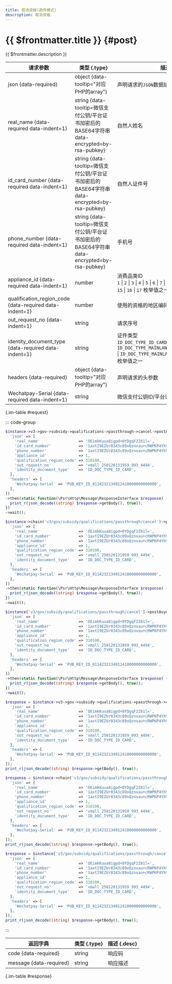 ```yaml
---
title: 取消资格(透传模式)
description: 取消资格
---
```


# {{ $frontmatter.title }} {#post}

{{ $frontmatter.description }}

| 请求参数 | 类型 {.type} | 描述 {.desc}
| --- | --- | ---
| json {data-required} | object {data-tooltip="对应PHP的array"} | 声明请求的`JSON`数据结构
| real_name {data-required data-indent=1} | string {data-tooltip=微信支付公钥/平台证书加密后的BASE64字符串 data-encrypted=by-rsa-pubkey} | 自然人姓名
| id_card_number {data-required data-indent=1} | string {data-tooltip=微信支付公钥/平台证书加密后的BASE64字符串 data-encrypted=by-rsa-pubkey} | 自然人证件号
| phone_number {data-required data-indent=1} | string {data-tooltip=微信支付公钥/平台证书加密后的BASE64字符串 data-encrypted=by-rsa-pubkey} | 手机号
| appliance_id {data-required data-indent=1} | number | 消费品类ID<br/>`1` \| `2` \| `3` \| `4` \| `5` \| `6` \| `7` \| `8` \| `9` \| `10` \| `11` \| `12` \| `13` \| `14` \| `15` \| `16` \| `17` 枚举值之一
| qualification_region_code {data-required data-indent=1} | number | 使用的资格的地区编码
| out_request_no {data-indent=1} | string | 请求序号
| identity_document_type {data-required data-indent=1} | string | 证件类型<br/>`ID_DOC_TYPE_ID_CARD` \| `ID_DOC_TYPE_MAINLAND_TRAVEL_PERMIT_FOR_HK_MC` \| `ID_DOC_TYPE_MAINLAND_TRAVEL_PERMIT_FOR_TW` 枚举值之一
| headers {data-required} | object {data-tooltip="对应PHP的array"} | 声明请求的头参数
| Wechatpay-Serial {data-required data-indent=1} | string | 微信支付公钥ID/平台证书序列号

{.im-table #request}

::: code-group

```php [异步纯链式]
$instance->v3->gov->subsidy->qualifications->passthrough->cancel->postAsync([
  'json' => [
    'real_name'                 => 'OEimkKuua8igpd+0YDgqF2Z61l=',
    'id_card_number'            => '1axtI9EZUr0343c89xQznxau+cRWPKP4YhVAoj/mEoNSgJh0nvuqQJ1cdL==',
    'phone_number'              => '1axtI9EZUr0343c89xQznxau+cRWPKP4YhVAoj/nunesXwq9ogPnSj7EDA==',
    'appliance_id'              => 1,
    'qualification_region_code' => 310100,
    'out_request_no'            => 'vmall_250120131959_993_4494',
    'identity_document_type'    => 'ID_DOC_TYPE_ID_CARD',
  ],
  'headers' => [
    'Wechatpay-Serial' => 'PUB_KEY_ID_0114232134912410000000000000',
  ],
])
->then(static function(\Psr\Http\Message\ResponseInterface $response) {
  print_r(json_decode((string) $response->getBody(), true));
})
->wait();
```

```php [异步声明式]
$instance->chain('v3/gov/subsidy/qualifications/passthrough/cancel')->postAsync([
  'json' => [
    'real_name'                 => 'OEimkKuua8igpd+0YDgqF2Z61l=',
    'id_card_number'            => '1axtI9EZUr0343c89xQznxau+cRWPKP4YhVAoj/mEoNSgJh0nvuqQJ1cdL==',
    'phone_number'              => '1axtI9EZUr0343c89xQznxau+cRWPKP4YhVAoj/nunesXwq9ogPnSj7EDA==',
    'appliance_id'              => 1,
    'qualification_region_code' => 310100,
    'out_request_no'            => 'vmall_250120131959_993_4494',
    'identity_document_type'    => 'ID_DOC_TYPE_ID_CARD',
  ],
  'headers' => [
    'Wechatpay-Serial' => 'PUB_KEY_ID_0114232134912410000000000000',
  ],
])
->then(static function(\Psr\Http\Message\ResponseInterface $response) {
  print_r(json_decode((string) $response->getBody(), true));
})
->wait();
```

```php [异步属性式]
$instance['v3/gov/subsidy/qualifications/passthrough/cancel']->postAsync([
  'json' => [
    'real_name'                 => 'OEimkKuua8igpd+0YDgqF2Z61l=',
    'id_card_number'            => '1axtI9EZUr0343c89xQznxau+cRWPKP4YhVAoj/mEoNSgJh0nvuqQJ1cdL==',
    'phone_number'              => '1axtI9EZUr0343c89xQznxau+cRWPKP4YhVAoj/nunesXwq9ogPnSj7EDA==',
    'appliance_id'              => 1,
    'qualification_region_code' => 310100,
    'out_request_no'            => 'vmall_250120131959_993_4494',
    'identity_document_type'    => 'ID_DOC_TYPE_ID_CARD',
  ],
  'headers' => [
    'Wechatpay-Serial' => 'PUB_KEY_ID_0114232134912410000000000000',
  ],
])
->then(static function(\Psr\Http\Message\ResponseInterface $response) {
  print_r(json_decode((string) $response->getBody(), true));
})
->wait();
```

```php [同步纯链式]
$response = $instance->v3->gov->subsidy->qualifications->passthrough->cancel->post([
  'json' => [
    'real_name'                 => 'OEimkKuua8igpd+0YDgqF2Z61l=',
    'id_card_number'            => '1axtI9EZUr0343c89xQznxau+cRWPKP4YhVAoj/mEoNSgJh0nvuqQJ1cdL==',
    'phone_number'              => '1axtI9EZUr0343c89xQznxau+cRWPKP4YhVAoj/nunesXwq9ogPnSj7EDA==',
    'appliance_id'              => 1,
    'qualification_region_code' => 310100,
    'out_request_no'            => 'vmall_250120131959_993_4494',
    'identity_document_type'    => 'ID_DOC_TYPE_ID_CARD',
  ],
  'headers' => [
    'Wechatpay-Serial' => 'PUB_KEY_ID_0114232134912410000000000000',
  ],
]);
print_r(json_decode((string) $response->getBody(), true));
```

```php [同步声明式]
$response = $instance->chain('v3/gov/subsidy/qualifications/passthrough/cancel')->post([
  'json' => [
    'real_name'                 => 'OEimkKuua8igpd+0YDgqF2Z61l=',
    'id_card_number'            => '1axtI9EZUr0343c89xQznxau+cRWPKP4YhVAoj/mEoNSgJh0nvuqQJ1cdL==',
    'phone_number'              => '1axtI9EZUr0343c89xQznxau+cRWPKP4YhVAoj/nunesXwq9ogPnSj7EDA==',
    'appliance_id'              => 1,
    'qualification_region_code' => 310100,
    'out_request_no'            => 'vmall_250120131959_993_4494',
    'identity_document_type'    => 'ID_DOC_TYPE_ID_CARD',
  ],
  'headers' => [
    'Wechatpay-Serial' => 'PUB_KEY_ID_0114232134912410000000000000',
  ],
]);
print_r(json_decode((string) $response->getBody(), true));
```

```php [同步属性式]
$response = $instance['v3/gov/subsidy/qualifications/passthrough/cancel']->post([
  'json' => [
    'real_name'                 => 'OEimkKuua8igpd+0YDgqF2Z61l=',
    'id_card_number'            => '1axtI9EZUr0343c89xQznxau+cRWPKP4YhVAoj/mEoNSgJh0nvuqQJ1cdL==',
    'phone_number'              => '1axtI9EZUr0343c89xQznxau+cRWPKP4YhVAoj/nunesXwq9ogPnSj7EDA==',
    'appliance_id'              => 1,
    'qualification_region_code' => 310100,
    'out_request_no'            => 'vmall_250120131959_993_4494',
    'identity_document_type'    => 'ID_DOC_TYPE_ID_CARD',
  ],
  'headers' => [
    'Wechatpay-Serial' => 'PUB_KEY_ID_0114232134912410000000000000',
  ],
]);
print_r(json_decode((string) $response->getBody(), true));
```

:::

| 返回字典 | 类型 {.type} | 描述 {.desc}
| --- | --- | ---
| code {data-required} | string | 响应码
| message {data-required} | string | 响应描述

{.im-table #response}
